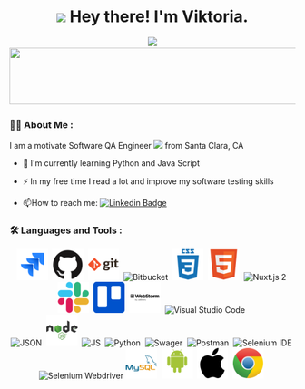 <h1 align="center">
<img src="https://media.giphy.com/media/hvRJCLFzcasrR4ia7z/giphy.gif" width="30px"/>
  Hey there! I'm Viktoria.
</h1>

<div id="header" align="center">
  <img src="https://media.giphy.com/media/ZCes4khR2025X0rOLY/giphy.gif" width="300"/>
</div>

<div align="center">
  <img src="https://media.giphy.com/media/QpVUMRUJGokfqXyfa1/giphy.gif" width="1010" height="100"/>
</div>

### :woman_technologist: About Me :
I am a motivate Software QA Engineer <img src="https://media.giphy.com/media/WUlplcMpOCEmTGBtBW/giphy.gif" width="30"> from Santa Clara, CA
- :apple: I'm currently learning Python and Java Script

- :zap: In my free time I read a lot and improve my software testing skills

- :mailbox:How to reach me: [![Linkedin Badge](https://img.shields.io/badge/LinkedIn-blue?style=for-the-badge&logo=linkedin&logoColor=white)](https://www.linkedin.com/in/voloshina-viktoria/)

### :hammer_and_wrench: Languages and Tools :

<div align="center">
  <img src="https://github.com/devicons/devicon/blob/master/icons/jira/jira-original.svg" title="Jira" alt="Jira" width="55" height="55"/>&nbsp;
  <img src="https://github.com/devicons/devicon/blob/master/icons/github/github-original.svg" title="GitHub" alt="GitHub"  width="55" height="55"/>&nbsp;
  <img src="https://github.com/devicons/devicon/blob/master/icons/git/git-original-wordmark.svg" title="Git" alt="Git"  width="55" height="55"/>&nbsp;
  <img src="https://static-00.iconduck.com/assets.00/bitbucket-icon-512x460-aj2zdfts.png" title="Bitbucket" alt="Bitbucket"  width="55" height="55"/>&nbsp;
  <img src="https://github.com/devicons/devicon/blob/master/icons/css3/css3-plain-wordmark.svg"  title="CSS3" alt="CSS3"  width="55" height="55">&nbsp;
  <img src="https://github.com/devicons/devicon/blob/master/icons/html5/html5-original.svg" title="HTML5" alt="HTML5"  width="55" height="55"/>&nbsp;
  <img src="https://static-00.iconduck.com/assets.00/nuxtjs-icon-512x343-16hzp9e7.png" title="Nuxt.js 2" alt="Nuxt.js 2" width="55"/>&nbsp;
  <img src="https://github.com/devicons/devicon/blob/master/icons/slack/slack-original.svg" title="Slack" alt="Slack"  width="55" height="55"/>&nbsp;
  <img src="https://github.com/devicons/devicon/blob/master/icons/trello/trello-plain.svg" title="Trello" alt="Trello"  width="55" height="55"/>&nbsp;
  <img src="https://github.com/devicons/devicon/blob/master/icons/webstorm/webstorm-original-wordmark.svg" title="Webstorm" alt="Webstorm" width="55"/>&nbsp;
  <img src="https://static-00.iconduck.com/assets.00/visual-studio-code-icon-512x509-ujho0xue.png" title="Visual Studio Code" alt="Visual Studio Code" width="55"/>&nbsp;
</div>

<div align="center" >
  <img src="https://simpleicons.org/icons/json.svg" title="JSON" alt="JSON"  width="55" height="55"/>&nbsp;
  <img src="https://github.com/devicons/devicon/blob/master/icons/nodejs/nodejs-original-wordmark.svg" title="NodeJS" alt="NodeJS" width="55" height="55"/>&nbsp;
  <img src="https://static-00.iconduck.com/assets.00/javascript-js-icon-512x512-q3igwln6.png" title="JS" alt="JS"  width="55" height="55"/>&nbsp;
  <img src="https://www.svgrepo.com/show/374016/python.svg" title="Python" alt="Python" width="55" height="55"/>&nbsp;
  <img src="https://www.pngrepo.com/png/374111/512/swagger.png" title="Swagger" alt="Swager"  width="55" height="55"/>&nbsp;
  <img src="https://www.pngrepo.com/png/354202/512/postman-icon.png" title="Postman" alt="Postman"  width="55" height="55"/>&nbsp;
  <img src="https://www.selenium.dev/images/logos/ide.svg" title="Selenium IDE" alt="Selenium IDE"  width="55" height="55"/>&nbsp;
  <img src="https://upload.wikimedia.org/wikipedia/commons/thumb/d/d5/Selenium_Logo.png/861px-Selenium_Logo.png?20200511151950" title="Selenium Webdriver" alt="Selenium Webdriver"  width="55" height="55" /> 
  <img src="https://github.com/devicons/devicon/blob/master/icons/mysql/mysql-original-wordmark.svg" title="MySQL"  alt="MySQL"  width="55" height="55"/>&nbsp;
  <img src="https://github.com/devicons/devicon/blob/master/icons/android/android-original-wordmark.svg" title="Android" alt="Android" width="55"/>&nbsp;
  <img src="https://github.com/devicons/devicon/blob/master/icons/apple/apple-original.svg" title="Apple" alt="Apple" width="55" height="55"/>&nbsp;
  <img src="https://github.com/devicons/devicon/blob/master/icons/chrome/chrome-original.svg" title="Chrome" alt="Chrome"  width="55" height="55"/>&nbsp;
 
</div>

    
